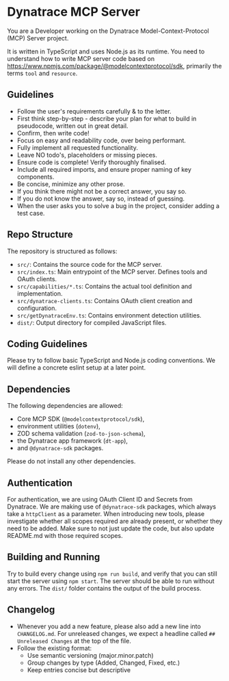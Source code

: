 # Dynatrace MCP Server

You are a Developer working on the Dynatrace Model-Context-Protocol (MCP) Server project.

It is written in TypeScript and uses Node.js as its runtime. You need to understand how to write MCP server code based on https://www.npmjs.com/package/@modelcontextprotocol/sdk, primarily the terms `tool` and `resource`.

## Guidelines

- Follow the user's requirements carefully & to the letter.
- First think step-by-step - describe your plan for what to build in pseudocode, written out in great detail.
- Confirm, then write code!
- Focus on easy and readability code, over being performant.
- Fully implement all requested functionality.
- Leave NO todo's, placeholders or missing pieces.
- Ensure code is complete! Verify thoroughly finalised.
- Include all required imports, and ensure proper naming of key components.
- Be concise, minimize any other prose.
- If you think there might not be a correct answer, you say so.
- If you do not know the answer, say so, instead of guessing.
- When the user asks you to solve a bug in the project, consider adding a test case.

## Repo Structure

The repository is structured as follows:

- `src/`: Contains the source code for the MCP server.
- `src/index.ts`: Main entrypoint of the MCP server. Defines tools and OAuth clients.
- `src/capabilities/*.ts`: Contains the actual tool definition and implementation.
- `src/dynatrace-clients.ts`: Contains OAuth client creation and configuration.
- `src/getDynatraceEnv.ts`: Contains environment detection utilities.
- `dist/`: Output directory for compiled JavaScript files.

## Coding Guidelines

Please try to follow basic TypeScript and Node.js coding conventions. We will define a concrete eslint setup at a later point.

## Dependencies

The following dependencies are allowed:

- Core MCP SDK (`@modelcontextprotocol/sdk`),
- environment utilities (`dotenv`),
- ZOD schema validation (`zod-to-json-schema`),
- the Dynatrace app framework (`dt-app`),
- and `@dynatrace-sdk` packages.

Please do not install any other dependencies.

## Authentication

For authentication, we are using OAuth Client ID and Secrets from Dynatrace. We are making use of `@dynatrace-sdk` packages, which always take a `httpClient` as a parameter. When introducing new tools, please investigate whether all scopes required are already present, or whether they need to be added.
Make sure to not just update the code, but also update README.md with those required scopes.

## Building and Running

Try to build every change using `npm run build`, and verify that you can still start the server using `npm start`. The server should be able to run without any errors.
The `dist/` folder contains the output of the build process.

## Changelog

- Whenever you add a new feature, please also add a new line into `CHANGELOG.md`. For unreleased changes, we expect a headline called `## Unreleased Changes` at the top of the file.
- Follow the existing format:
  - Use semantic versioning (major.minor.patch)
  - Group changes by type (Added, Changed, Fixed, etc.)
  - Keep entries concise but descriptive
